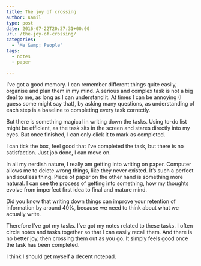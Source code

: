 ```yaml
---
title: The joy of crossing
author: Kamil
type: post
date: 2016-07-22T20:37:31+00:00
url: /the-joy-of-crossing/
categories:
  - 'Me &amp; People'
tags:
  - notes
  - paper

---
```

I’ve got a good memory. I can remember different things quite easily, organise and plan them in my mind. A serious and complex task is not a big deal to me, as long as I can understand it. At times I can be annoying (I guess some might say that), by asking many questions, as understanding of each step is a baseline to completing every task correctly.

But there is something magical in writing down the tasks. Using to-do list might be efficient, as the task sits in the screen and stares directly into my eyes. But once finished, I can only click it to mark as completed.

I can tick the box, feel good that I’ve completed the task, but there is no satisfaction. Just job done, I can move on.

In all my nerdish nature, I really am getting into writing on paper. Computer allows me to delete wrong things, like they never existed. It’s such a perfect and soulless thing. Piece of paper on the other hand is something more natural. I can see the process of getting into something, how my thoughts evolve from imperfect first idea to final and mature mind.

Did you know that writing down things can improve your retention of information by around 40%, because we need to think about what we actually write.

Therefore I’ve got my tasks. I’ve got my notes related to these tasks. I often circle notes and tasks together so that I can easily recall them. And there is no better joy, then crossing them out as you go. It simply feels good once the task has been completed.

I think I should get myself a decent notepad.

<span class="embed-youtube" style="text-align:center; display: block;"></span>

&nbsp;

&nbsp;